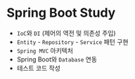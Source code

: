 # Spring Boot Study

- `IoC`와 `DI` (제어의 역전 및 의존성 주입)
- `Entity` - `Repository` - `Service` 패턴 구현
- `Spring MVC` 아키텍처
- Spring Boot와 `Database` 연동
- 테스트 코드 작성
